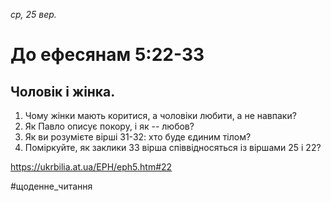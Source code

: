 
_ср, 25 вер._

# До ефесянам 5:22-33

## Чоловік і жінка.
1. Чому жінки мають коритися, а чоловіки любити, а не навпаки?
2. Як Павло описує покору, і як -- любов?
3. Як ви розумієте вірші 31-32: хто буде єдиним тілом?
4. Поміркуйте, як заклики 33 вірша співвідносяться із віршами 25 і 22?

https://ukrbilia.at.ua/EPH/eph5.htm#22 

#щоденне_читання
